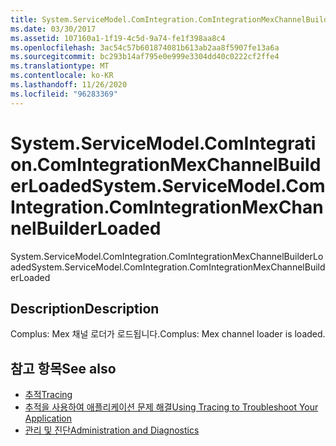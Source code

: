 ```yaml
---
title: System.ServiceModel.ComIntegration.ComIntegrationMexChannelBuilderLoaded
ms.date: 03/30/2017
ms.assetid: 107160a1-1f19-4c5d-9a74-fe1f398aa8c4
ms.openlocfilehash: 3ac54c57b601874081b613ab2aa8f5907fe13a6a
ms.sourcegitcommit: bc293b14af795e0e999e3304dd40c0222cf2ffe4
ms.translationtype: MT
ms.contentlocale: ko-KR
ms.lasthandoff: 11/26/2020
ms.locfileid: "96283369"
---
```

# <a name="systemservicemodelcomintegrationcomintegrationmexchannelbuilderloaded"></a><span data-ttu-id="4df38-102">System.ServiceModel.ComIntegration.ComIntegrationMexChannelBuilderLoaded</span><span class="sxs-lookup"><span data-stu-id="4df38-102">System.ServiceModel.ComIntegration.ComIntegrationMexChannelBuilderLoaded</span></span>

<span data-ttu-id="4df38-103">System.ServiceModel.ComIntegration.ComIntegrationMexChannelBuilderLoaded</span><span class="sxs-lookup"><span data-stu-id="4df38-103">System.ServiceModel.ComIntegration.ComIntegrationMexChannelBuilderLoaded</span></span>  
  
## <a name="description"></a><span data-ttu-id="4df38-104">Description</span><span class="sxs-lookup"><span data-stu-id="4df38-104">Description</span></span>  

 <span data-ttu-id="4df38-105">Complus: Mex 채널 로더가 로드됩니다.</span><span class="sxs-lookup"><span data-stu-id="4df38-105">Complus: Mex channel loader is loaded.</span></span>  
  
## <a name="see-also"></a><span data-ttu-id="4df38-106">참고 항목</span><span class="sxs-lookup"><span data-stu-id="4df38-106">See also</span></span>

- [<span data-ttu-id="4df38-107">추적</span><span class="sxs-lookup"><span data-stu-id="4df38-107">Tracing</span></span>](index.md)
- [<span data-ttu-id="4df38-108">추적을 사용하여 애플리케이션 문제 해결</span><span class="sxs-lookup"><span data-stu-id="4df38-108">Using Tracing to Troubleshoot Your Application</span></span>](using-tracing-to-troubleshoot-your-application.md)
- [<span data-ttu-id="4df38-109">관리 및 진단</span><span class="sxs-lookup"><span data-stu-id="4df38-109">Administration and Diagnostics</span></span>](../index.md)
